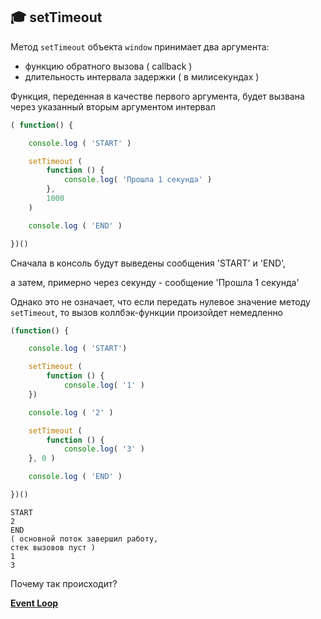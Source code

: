 ## :mortar_board: setTimeout

Метод `setTimeout` объекта `window` принимает два аргумента:

* функцию обратного вызова ( callback )
* длительность интервала задержки ( в милисекундах )

Функция, переденная в качестве первого аргумента, будет вызвана через указанный вторым аргументом интервал

```javascript
( function() {

    console.log ( 'START' )

    setTimeout (
        function () {
            console.log( 'Прошла 1 секунда' )
        },
        1000
    )

    console.log ( 'END' )

})()
```

Сначала в консоль будут выведены сообщения 'START' и 'END',

а затем, примерно через секунду - сообщение 'Прошла 1 секунда'

Однако это не означает, что если передать нулевое значение методу `setTimeout`, то вызов коллбэк-функции произойдет немедленно

```javascript
(function() {

    console.log ( 'START')

    setTimeout (
        function () {
            console.log( '1' )
    })

    console.log ( '2' )

    setTimeout (
        function () {
            console.log( '3' )
    }, 0 )

    console.log ( 'END' )

})()
```

```console
START
2
END
( основной поток завершил работу,
стек вызовов пуст )
1
3
```

Почему так происходит?

[**Event Loop**](event-loop)
